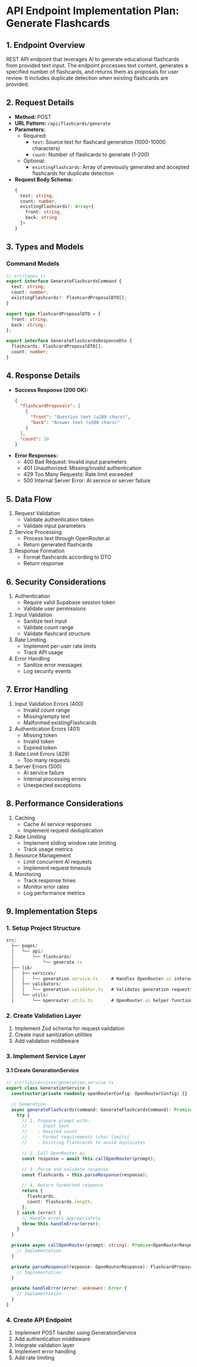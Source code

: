 # API Endpoint Implementation Plan: Generate Flashcards

## 1. Endpoint Overview

REST API endpoint that leverages AI to generate educational flashcards from provided text input. The endpoint processes text content, generates a specified number of flashcards, and returns them as proposals for user review. It includes duplicate detection when existing flashcards are provided.

## 2. Request Details

- **Method:** POST
- **URL Pattern:** `/api/flashcards/generate`
- **Parameters:**
  - Required:
    - `text`: Source text for flashcard generation (1000-10000 characters)
    - `count`: Number of flashcards to generate (1-200)
  - Optional:
    - `existingFlashcards`: Array of previously generated and accepted flashcards for duplicate detection
- **Request Body Schema:**
  ```typescript
  {
    text: string,
    count: number,
    existingFlashcards?: Array<{
      front: string,
      back: string
    }>
  }
  ```

## 3. Types and Models

### Command Models

```typescript
// src/types.ts
export interface GenerateFlashcardsCommand {
  text: string;
  count: number;
  existingFlashcards?: FlashcardProposalDTO[];
}

export type FlashcardProposalDTO = {
  front: string;
  back: string;
};

export interface GenerateFlashcardsResponseDto {
  flashcards: FlashcardProposalDTO[];
  count: number;
}
```

## 4. Response Details

- **Success Response (200 OK):**
  ```json
  {
    "flashcardProposals": [
      {
        "front": "Question text (≤200 chars)",
        "back": "Answer text (≤500 chars)"
      }
    ],
    "count": 10
  }
  ```
- **Error Responses:**
  - 400 Bad Request: Invalid input parameters
  - 401 Unauthorized: Missing/invalid authentication
  - 429 Too Many Requests: Rate limit exceeded
  - 500 Internal Server Error: AI service or server failure

## 5. Data Flow

1. Request Validation
   - Validate authentication token
   - Validate input parameters
2. Service Processing
   - Process text through OpenRouter.ai
   - Return generated flashcards
3. Response Formation
   - Format flashcards according to DTO
   - Return response

## 6. Security Considerations

1. Authentication
   - Require valid Supabase session token
   - Validate user permissions
2. Input Validation
   - Sanitize text input
   - Validate count range
   - Validate flashcard structure
3. Rate Limiting
   - Implement per-user rate limits
   - Track API usage
4. Error Handling
   - Sanitize error messages
   - Log security events

## 7. Error Handling

1. Input Validation Errors (400)
   - Invalid count range
   - Missing/empty text
   - Malformed existingFlashcards
2. Authentication Errors (401)
   - Missing token
   - Invalid token
   - Expired token
3. Rate Limit Errors (429)
   - Too many requests
4. Server Errors (500)
   - AI service failure
   - Internal processing errors
   - Unexpected exceptions

## 8. Performance Considerations

1. Caching
   - Cache AI service responses
   - Implement request deduplication
2. Rate Limiting
   - Implement sliding window rate limiting
   - Track usage metrics
3. Resource Management
   - Limit concurrent AI requests
   - Implement request timeouts
4. Monitoring
   - Track response times
   - Monitor error rates
   - Log performance metrics

## 9. Implementation Steps

### 1. Setup Project Structure

```typescript
src/
  ├── pages/
  │   └── api/
  │       └── flashcards/
  │           └── generate.ts
  ├── lib/
  │   ├── services/
  │   │   └── generation.service.ts     # Handles OpenRouter.ai interaction
  │   ├── validators/
  │   │   └── generation.validator.ts   # Validates generation requests
  │   └── utils/
  │       └── openrouter.utils.ts       # OpenRouter.ai helper functions
```

### 2. Create Validation Layer

1. Implement Zod schema for request validation
2. Create input sanitization utilities
3. Add validation middleware

### 3. Implement Service Layer

#### 3.1 Create GenerationService

```typescript
// src/lib/services/generation.service.ts
export class GenerationService {
  constructor(private readonly openRouterConfig: OpenRouterConfig) {}

  // Generation
  async generateFlashcards(command: GenerateFlashcardsCommand): Promise<GenerateFlashcardsResponseDto> {
    try {
      // 1. Prepare prompt with:
      //    - Input text
      //    - Desired count
      //    - Format requirements (char limits)
      //    - Existing flashcards to avoid duplicates

      // 2. Call OpenRouter.ai
      const response = await this.callOpenRouter(prompt);

      // 3. Parse and validate response
      const flashcards = this.parseResponse(response);

      // 4. Return formatted response
      return {
        flashcards,
        count: flashcards.length,
      };
    } catch (error) {
      // Handle errors appropriately
      throw this.handleError(error);
    }
  }

  private async callOpenRouter(prompt: string): Promise<OpenRouterResponse> {
    // Implementation
  }

  private parseResponse(response: OpenRouterResponse): FlashcardProposalDTO[] {
    // Implementation
  }

  private handleError(error: unknown): Error {
    // Implementation
  }
}
```

### 4. Create API Endpoint

1. Implement POST handler using GenerationService
2. Add authentication middleware
3. Integrate validation layer
4. Implement error handling
5. Add rate limiting
